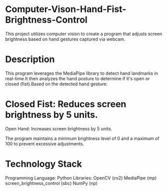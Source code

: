 # Computer-Vison-Hand-Fist-Brightness-Control
This project utilizes computer vision to create a program that adjusts screen brightness based on hand gestures captured via webcam.

# Description
This program leverages the MediaPipe library to detect hand landmarks in real-time.It then analyzes the hand posture to determine if it's open or closed (fist).Based on the detected hand gesture:


# Closed Fist: Reduces screen brightness by 5 units.

Open Hand: Increases screen brightness by 5 units.

The program maintains a minimum brightness level of 0 and a maximum of 100 to prevent excessive adjustments.

# Technology Stack
Programming Language: Python
Libraries:
OpenCV (cv2)
MediaPipe (mp)
screen_brightness_control (sbc)
NumPy (np)


